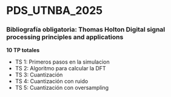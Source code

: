 # PDS_UTNBA_2025

### Bibliografía obligatoria: Thomas Holton Digital signal processing principles and applications<br/>
**10 TP totales** <br/>
+ TS 1: Primeros pasos en la simulacion
+ TS 2: Algoritmo para calcular la DFT
+ TS 3: Cuantización
+ TS 4: Cuantización con ruido
+ TS 5: Cuantización con oversampling